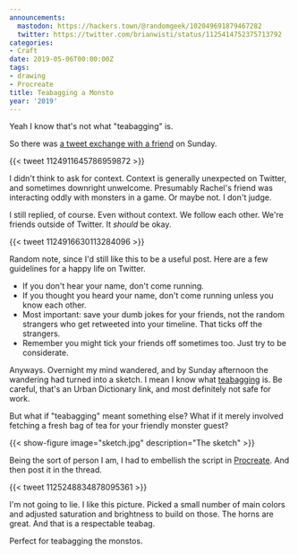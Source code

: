 ```yaml
---
announcements:
  mastodon: https://hackers.town/@randomgeek/102049691879467282
  twitter: https://twitter.com/brianwisti/status/1125414752375713792
categories:
- Craft
date: 2019-05-06T00:00:00Z
tags:
- drawing
- Procreate
title: Teabagging a Monsto
year: '2019'
---
```



Yeah I know that's not what "teabagging" is.

<!--more-->

So there was [a tweet exchange with a friend][] on Sunday.

[a tweet exchange with a friend]: https://twitter.com/wholemilk/status/1124911645786959872

{{< tweet 1124911645786959872 >}}

I didn't think to ask for context. Context is generally unexpected on Twitter, and
sometimes downright unwelcome. Presumably Rachel's friend was interacting oddly
with monsters in a game. Or maybe not. I don't judge.

I still replied, of course. Even without context. We follow each other. We're
friends outside of Twitter. It *should* be okay.

{{< tweet 1124916630113284096 >}}

Random note, since I'd still like this to be a useful post. Here are a few
guidelines for a happy life on Twitter.

* If you don't hear your name, don't come running.
* If you thought you heard your name, don't come running unless you know each
  other.
* Most important: save your dumb jokes for your friends, not the random
  strangers who get retweeted into your timeline. That ticks off the strangers.
* Remember you might tick your friends off sometimes too. Just try to be
  considerate.

Anyways. Overnight my mind wandered, and by Sunday afternoon the wandering had turned
into a sketch. I mean I know what [teabagging][] is. Be careful, that's an Urban
Dictionary link, and most definitely not safe for work.

[teabagging]: https://www.urbandictionary.com/define.php?term=teabagging

But what if "teabagging" meant something else? What if it merely involved
fetching a fresh bag of tea for your friendly monster guest?

{{< show-figure
  image="sketch.jpg"
  description="The sketch" >}}

Being the sort of person I am, I had to embellish the script in [Procreate][]. And
then post it in the thread.

[Procreate]: /tags/procreate

{{< tweet 1125248834878095361 >}}

I'm not going to lie. I like this picture. Picked a small number of main colors and
adjusted saturation and brightness to build on those. The horns are great. And
that is a respectable teabag.

Perfect for teabagging the monstos.


